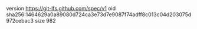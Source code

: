 version https://git-lfs.github.com/spec/v1
oid sha256:1464629a0a89080d724ca3e73d7e9087f74adff8c013c04d203075d972cebac3
size 982
